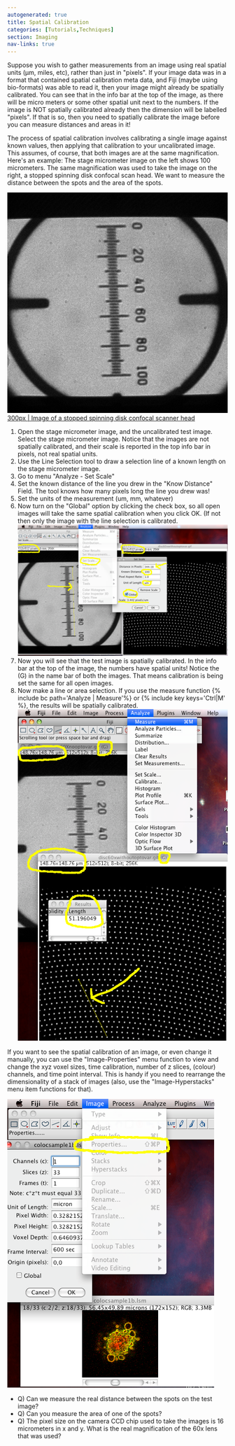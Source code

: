 ```yaml
---
autogenerated: true
title: Spatial Calibration
categories: [Tutorials,Techniques]
section: Imaging
nav-links: true
---
```


Suppose you wish to gather measurements from an image using real spatial units (µm, miles, etc), rather than just in "pixels". If your image data was in a format that contained spatial calibration meta data, and Fiji (maybe using bio-formats) was able to read it, then your image might already be spatially calibrated. You can see that in the info bar at the top of the image, as there will be micro meters or some other spatial unit next to the numbers. If the image is NOT spatially calibrated already then the dimension will be labelled "pixels". If that is so, then you need to spatially calibrate the image before you can measure distances and areas in it!

The process of spatial calibration involves calibrating a single image against known values, then applying that calibration to your uncalibrated image. This assumes, of course, that both images are at the same magnification. Here's an example: The stage micrometer image on the left shows 100 micrometers. The same magnification was used to take the image on the right, a stopped spinning disk confocal scan head. We want to measure the distance between the spots and the area of the spots.

![ 300px \| Image of a stage micrometer](/media/imaging/60xnooptovar.gif) [300px \| Image of a stopped spinning disk confocal scanner head](Image_Disc60xwithoutoptovar.gif)

1.  Open the stage micrometer image, and the uncalibrated test image. Select the stage micrometer image. Notice that the images are not spatially calibrated, and their scale is reported in the top info bar in pixels, not real spatial units.
2.  Use the Line Selection tool to draw a selection line of a known length on the stage micrometer image.
3.  Go to menu "Analyze - Set Scale"
4.  Set the known distance of the line you drew in the "Know Distance" Field. The tool knows how many pixels long the line you drew was!
5.  Set the units of the measurement (um, mm, whatever)
6.  Now turn on the "Global" option by clicking the check box, so all open images will take the same spatial calibration when you click OK. (If not then only the image with the line selection is calibrated. <img src="/media/imaging/spatialcalibrationss1.png" width="700"/>
7.  Now you will see that the test image is spatially calibrated. In the info bar at the top of the image, the numbers have spatial units! Notice the (G) in the name bar of both the images. That means calibration is being set the same for all open images.
8.  Now make a line or area selection. If you use the measure function {% include bc path='Analyze | Measure'%} or {% include key keys='Ctrl|M' %}, the results will be spatially calibrated. ![](/media/imaging/spatialcalibrationss2.png)

If you want to see the spatial calibration of an image, or even change it manually, you can use the "Image-Properties" menu function to view and change the xyz voxel sizes, time calibration, number of z slices, (colour) channels, and time point interval. This is handy if you need to rearrange the dimensionality of a stack of images (also, use the "Image-Hyperstacks" menu item functions for that).

![](/media/imaging/imageproperties.png)

-   Q\) Can we measure the real distance between the spots on the test image?
-   Q\) Can you measure the area of one of the spots?
-   Q\) The pixel size on the camera CCD chip used to take the images is 16 micrometers in x and y. What is the real magnification of the 60x lens that was used?

 
